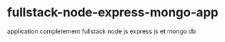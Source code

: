 # fullstack-node-express-mongo-app
application completement fullstack node js express js et mongo db
